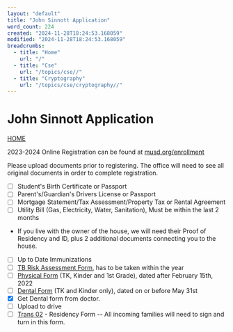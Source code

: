 ```yaml
---
layout: "default"
title: "John Sinnott Application"
word_count: 224
created: "2024-11-28T18:24:53.168059"
modified: "2024-11-28T18:24:53.168059"
breadcrumbs:
  - title: "Home"
    url: "/"
  - title: "Cse"
    url: "/topics/cse//"
  - title: "Cryptography"
    url: "/topics/cse/cryptography//"
---
```

# John Sinnott Application

[HOME](https://sinnott.musd.org/)

2023-2024 Online Registration can be found at [musd.org/enrollment](https://www.google.com/url?q=https%3A%2F%2Fenroll.musd.org%2F&sa=D&sntz=1&usg=AOvVaw3bDnkmMu63bGaU-3MA7JNe)

Please upload documents prior to registering.  The office will need to see all original documents in order to complete registration.

- [ ]  Student's Birth Certificate or Passport
- [ ]  Parent's/Guardian's Drivers License or Passport
- [ ]  Mortgage Statement/Tax Assessment/Property Tax or Rental Agreement
- [ ]  Utility Bill (Gas, Electricity, Water, Sanitation), Must be within the last 2 months
  - If you live with the owner of the house, we will need their Proof of Residency and ID, plus 2 additional documents connecting you to the house.
- [ ]  Up to Date Immunizations
- [ ]  [TB Risk Assessment Form](https://drive.google.com/file/d/1XwWEmqOzvG_ASZV5HqnEgOLHhQXOMAMV/view?usp=sharing), has to be taken within the year
- [ ]  [Physical Form](https://drive.google.com/file/d/0BysxS2MRAQv5SnZzeUg3Y2dPc28/view) (TK, Kinder and 1st Grade), dated after February 15th, 2022
- [ ]  [Dental Form](https://drive.google.com/file/d/0BysxS2MRAQv5ODFTSWNzMDBxazA/view) (TK and Kinder only), dated on or before May 31st
  - [x]  Get Dental form from doctor.
  - [ ]  Upload to drive
- [ ]  [Trans 02](https://drive.google.com/a/musd.org/open?id=1-iyKJtcX_-3Jdi6PtzRRoD5g8POwXSC2) - Residency Form -- All incoming families will need to sign and turn in this form.
